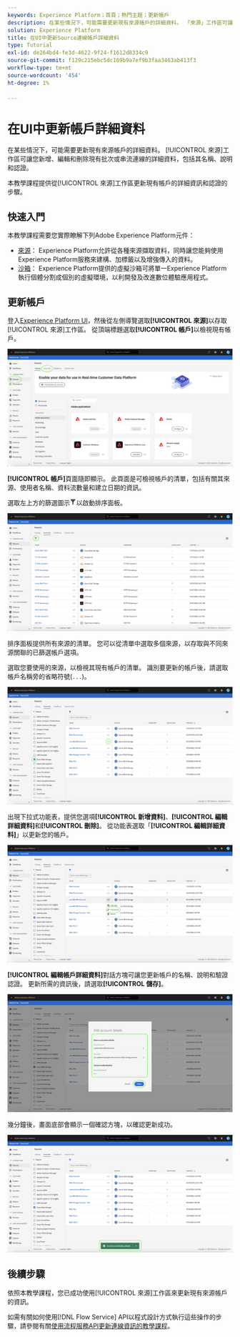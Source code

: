 ```yaml
---
keywords: Experience Platform；首頁；熱門主題；更新帳戶
description: 在某些情況下，可能需要更新現有來源帳戶的詳細資料。 「來源」工作區可讓您新增、編輯和刪除現有批次或串流連線的詳細資料，包括其名稱、說明和認證。
solution: Experience Platform
title: 在UI中更新Source連線帳戶詳細資料
type: Tutorial
exl-id: de264bd4-fe3d-4622-9f24-f1612d8334c9
source-git-commit: f129c215ebc5dc169b9a7ef9b3faa3463ab413f3
workflow-type: tm+mt
source-wordcount: '454'
ht-degree: 1%

---
```


# 在UI中更新帳戶詳細資料

在某些情況下，可能需要更新現有來源帳戶的詳細資料。 [!UICONTROL 來源]工作區可讓您新增、編輯和刪除現有批次或串流連線的詳細資料，包括其名稱、說明和認證。

本教學課程提供從[!UICONTROL 來源]工作區更新現有帳戶的詳細資訊和認證的步驟。

## 快速入門

本教學課程需要您實際瞭解下列Adobe Experience Platform元件：

- [來源](../../home.md)： Experience Platform允許從各種來源擷取資料，同時讓您能夠使用Experience Platform服務來建構、加標籤以及增強傳入的資料。
- [沙箱](../../../sandboxes/home.md)： Experience Platform提供的虛擬沙箱可將單一Experience Platform執行個體分割成個別的虛擬環境，以利開發及改進數位體驗應用程式。

## 更新帳戶

登入[Experience Platform UI](https://platform.adobe.com)，然後從左側導覽選取&#x200B;**[!UICONTROL 來源]**&#x200B;以存取[!UICONTROL 來源]工作區。 從頂端標題選取&#x200B;**[!UICONTROL 帳戶]**&#x200B;以檢視現有帳戶。

![目錄](../../images/tutorials/update/catalog.png)

**[!UICONTROL 帳戶]**&#x200B;頁面隨即顯示。 此頁面是可檢視帳戶的清單，包括有關其來源、使用者名稱、資料流數量和建立日期的資訊。

選取左上方的篩選圖示![篩選](/help/images/icons/filter.png)以啟動排序面板。

![帳戶清單](../../images/tutorials/update/accounts-list.png)

排序面板提供所有來源的清單。 您可以從清單中選取多個來源，以存取與不同來源關聯的已篩選帳戶選項。

選取您要使用的來源，以檢視其現有帳戶的清單。 識別要更新的帳戶後，請選取帳戶名稱旁的省略符號(`...`)。

![帳戶排序](../../images/tutorials/update/accounts-sort.png)

出現下拉式功能表，提供您選項&#x200B;**[!UICONTROL 新增資料]**、**[!UICONTROL 編輯詳細資料]**&#x200B;和&#x200B;**[!UICONTROL 刪除]**。 從功能表選取「**[!UICONTROL 編輯詳細資料]**」以更新您的帳戶。

![更新](../../images/tutorials/update/update.png)

**[!UICONTROL 編輯帳戶詳細資料]**&#x200B;對話方塊可讓您更新帳戶的名稱、說明和驗證認證。 更新所需的資訊後，請選取&#x200B;**[!UICONTROL 儲存]**。

![edit-account-details](../../images/tutorials/update/edit-account-details.png)

幾分鐘後，畫面底部會顯示一個確認方塊，以確認更新成功。

![更新已確認](../../images/tutorials/update/update-confirmed.png)

## 後續步驟

依照本教學課程，您已成功使用[!UICONTROL 來源]工作區來更新現有來源帳戶的資訊。

如需有關如何使用[!DNL Flow Service] API以程式設計方式執行這些操作的步驟，請參閱有關[使用流程服務API更新連線資訊的教學課程](../../tutorials/api/update.md)。
